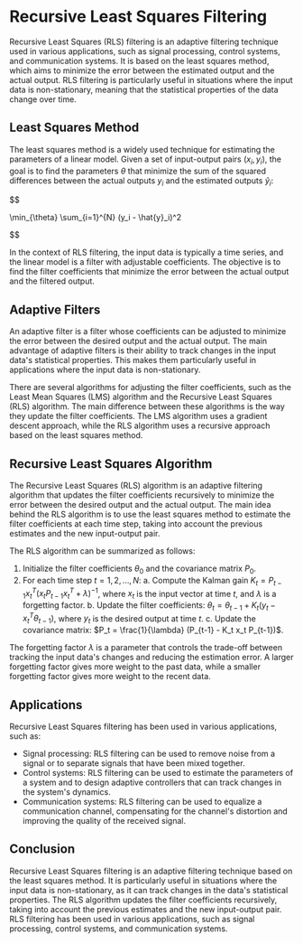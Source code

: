 # Recursive Least Squares Filtering

Recursive Least Squares (RLS) filtering is an adaptive filtering technique used in various applications, such as signal processing, control systems, and communication systems. It is based on the least squares method, which aims to minimize the error between the estimated output and the actual output. RLS filtering is particularly useful in situations where the input data is non-stationary, meaning that the statistical properties of the data change over time.

## Least Squares Method

The least squares method is a widely used technique for estimating the parameters of a linear model. Given a set of input-output pairs $(x_i, y_i)$, the goal is to find the parameters $\theta$ that minimize the sum of the squared differences between the actual outputs $y_i$ and the estimated outputs $\hat{y}_i$:


$$

\min_{\theta} \sum_{i=1}^{N} (y_i - \hat{y}_i)^2

$$


In the context of RLS filtering, the input data is typically a time series, and the linear model is a filter with adjustable coefficients. The objective is to find the filter coefficients that minimize the error between the actual output and the filtered output.

## Adaptive Filters

An adaptive filter is a filter whose coefficients can be adjusted to minimize the error between the desired output and the actual output. The main advantage of adaptive filters is their ability to track changes in the input data's statistical properties. This makes them particularly useful in applications where the input data is non-stationary.

There are several algorithms for adjusting the filter coefficients, such as the Least Mean Squares (LMS) algorithm and the Recursive Least Squares (RLS) algorithm. The main difference between these algorithms is the way they update the filter coefficients. The LMS algorithm uses a gradient descent approach, while the RLS algorithm uses a recursive approach based on the least squares method.

## Recursive Least Squares Algorithm

The Recursive Least Squares (RLS) algorithm is an adaptive filtering algorithm that updates the filter coefficients recursively to minimize the error between the desired output and the actual output. The main idea behind the RLS algorithm is to use the least squares method to estimate the filter coefficients at each time step, taking into account the previous estimates and the new input-output pair.

The RLS algorithm can be summarized as follows:

1. Initialize the filter coefficients $\theta_0$ and the covariance matrix $P_0$.
2. For each time step $t = 1, 2, \dots, N$:
    a. Compute the Kalman gain $K_t = P_{t-1} x_t^T (x_t P_{t-1} x_t^T + \lambda)^{-1}$, where $x_t$ is the input vector at time $t$, and $\lambda$ is a forgetting factor.
    b. Update the filter coefficients: $\theta_t = \theta_{t-1} + K_t (y_t - x_t^T \theta_{t-1})$, where $y_t$ is the desired output at time $t$.
    c. Update the covariance matrix: $P_t = \frac{1}{\lambda} (P_{t-1} - K_t x_t P_{t-1})$.

The forgetting factor $\lambda$ is a parameter that controls the trade-off between tracking the input data's changes and reducing the estimation error. A larger forgetting factor gives more weight to the past data, while a smaller forgetting factor gives more weight to the recent data.

## Applications

Recursive Least Squares filtering has been used in various applications, such as:

- Signal processing: RLS filtering can be used to remove noise from a signal or to separate signals that have been mixed together.
- Control systems: RLS filtering can be used to estimate the parameters of a system and to design adaptive controllers that can track changes in the system's dynamics.
- Communication systems: RLS filtering can be used to equalize a communication channel, compensating for the channel's distortion and improving the quality of the received signal.

## Conclusion

Recursive Least Squares filtering is an adaptive filtering technique based on the least squares method. It is particularly useful in situations where the input data is non-stationary, as it can track changes in the data's statistical properties. The RLS algorithm updates the filter coefficients recursively, taking into account the previous estimates and the new input-output pair. RLS filtering has been used in various applications, such as signal processing, control systems, and communication systems.
